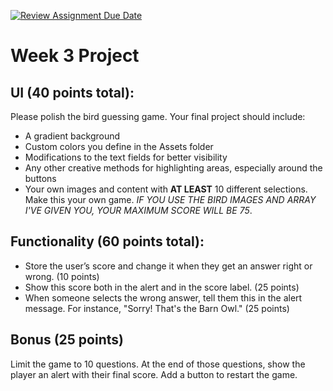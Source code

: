 [![Review Assignment Due Date](https://classroom.github.com/assets/deadline-readme-button-24ddc0f5d75046c5622901739e7c5dd533143b0c8e959d652212380cedb1ea36.svg)](https://classroom.github.com/a/W_vsnqwD)
# Week 3 Project
## UI (40 points total):
Please polish the bird guessing game. Your final project should include:
- A gradient background
- Custom colors you define in the Assets folder
- Modifications to the text fields for better visibility
- Any other creative methods for highlighting areas, especially around the buttons
- Your own images and content with **AT LEAST** 10 different selections. Make this your own game. *IF YOU USE THE BIRD IMAGES AND ARRAY I'VE GIVEN YOU, YOUR MAXIMUM SCORE WILL BE 75*.

## Functionality (60 points total):
- Store the user’s score and change it when they get an answer right or wrong. (10 points)
- Show this score both in the alert and in the score label. (25 points)
- When someone selects the wrong answer, tell them this in the alert message. For instance, "Sorry! That's the Barn Owl." (25 points)

## Bonus (25 points)
Limit the game to 10 questions. At the end of those questions, show the player an alert with their final score. Add a button to restart the game.
